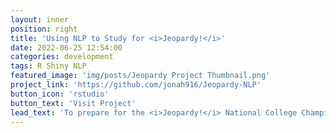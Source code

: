 ```yaml
---
layout: inner
position: right
title: 'Using NLP to Study for <i>Jeopardy!</i>'
date: 2022-06-25 12:54:00
categories: development
tags: R Shiny NLP
featured_image: 'img/posts/Jeopardy Project Thumbnail.png'
project_link: 'https://github.com/jonah916/Jeopardy-NLP'
button_icon: 'rstudio'
button_text: 'Visit Project'
lead_text: 'To prepare for the <i>Jeopardy!</i> National College Championship, I wrote a script that makes word clouds for common trivia topics and makes them compatible with the popular flashcard software Anki.'
---
```

